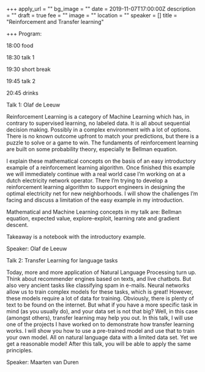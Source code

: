 +++
apply_url = ""
bg_image = ""
date = 2019-11-07T17:00:00Z
description = ""
draft = true
fee = ""
image = ""
location = ""
speaker = []
title = "Reinforcement and Transfer learning"

+++
Program:

18:00 food

18:30 talk 1

19:30 short break

19:45 talk 2

20:45 drinks

Talk 1: Olaf de Leeuw

Reinforcement Learning is a category of Machine Learning which has, in contrary to supervised learning, no labeled data. It is all about sequential decision making. Possibly in a complex environment with a lot of options. There is no known outcome upfront to match your predictions, but there is a puzzle to solve or a game to win. The fundaments of reinforcement learning are built on some probability theory, especially te Bellman equation.

I explain these mathematical concepts on the basis of an easy introductory example of a reinforcement learning algorithm. Once finished this example we will immediately continue with a real world case I’m working on at a dutch electricity network operator. There I’m trying to develop a reinforcement learning algorithm to support engineers in designing the optimal electricity net for new neighborhoods. I will show the challenges I’m facing and discuss a limitation of the easy example in my introduction.

Mathematical and Machine Learning concepts in my talk are: Bellman equation, expected value, explore-exploit, learning rate and gradient descent.

Takeaway is a notebook with the introductory example.

Speaker: Olaf de Leeuw

Talk 2: Transfer Learning for language tasks

Today, more and more application of Natural Language Processing turn up. Think about recommender engines based on texts, and live chatbots. But also very ancient tasks like classifying spam in e-mails. Neural networks allow us to train complex models for these tasks, which is great! However, these models require a lot of data for training. Obviously, there is plenty of text to be found on the internet. But what if you have a more specific task in mind (as you usually do), and your data set is not that big? Well, in this case (amongst others), transfer learning may help you out. In this talk, I will use one of the projects I have worked on to demonstrate how transfer learning works. I will show you how to use a pre-trained model and use that to train your own model. All on natural language data with a limited data set. Yet we get a reasonable model! After this talk, you will be able to apply the same principles.

Speaker: Maarten van Duren